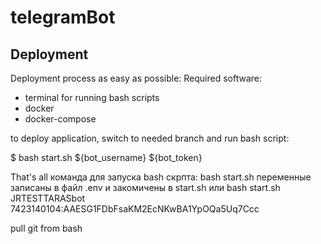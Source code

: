 # telegramBot
## Deployment
Deployment process as easy as possible:
Required software:
- terminal for running bash scripts
- docker
- docker-compose

to deploy application, switch to needed branch and run bash script:

$ bash start.sh ${bot_username} ${bot_token}

That's all
команда для запуска bash скрпта:
bash start.sh 
переменные записаны в файл .env и закомичены в start.sh
или
bash start.sh JRTESTTARASbot 7423140104:AAESG1FDbFsaKM2EcNKwBA1YpOQa5Uq7Ccc  

pull git from bash

